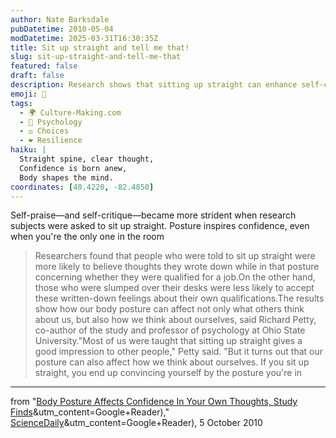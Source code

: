 ```yaml
---
author: Nate Barksdale
pubDatetime: 2010-05-04
modDatetime: 2025-03-31T16:30:35Z
title: Sit up straight and tell me that!
slug: sit-up-straight-and-tell-me-that
featured: false
draft: false
description: Research shows that sitting up straight can enhance self-confidence and influence how we perceive our own qualifications.
emoji: 🧘
tags:
  - 🌍 Culture-Making.com
  - 🧠 Psychology
  - ⚖️ Choices
  - ❤️ Resilience
haiku: |
  Straight spine, clear thought,  
  Confidence is born anew,  
  Body shapes the mind.
coordinates: [40.4220, -82.4850]
---
```


Self-praise—and self-critique—became more strident when research subjects were asked to sit up straight. Posture inspires confidence, even when you're the only one in the room

> Researchers found that people who were told to sit up straight were more likely to believe thoughts they wrote down while in that posture concerning whether they were qualified for a job.On the other hand, those who were slumped over their desks were less likely to accept these written-down feelings about their own qualifications.The results show how our body posture can affect not only what others think about us, but also how we think about ourselves, said Richard Petty, co-author of the study and professor of psychology at Ohio State University."Most of us were taught that sitting up straight gives a good impression to other people," Petty said. "But it turns out that our posture can also affect how we think about ourselves. If you sit up straight, you end up convincing yourself by the posture you're in

---

from "[Body Posture Affects Confidence In Your Own Thoughts, Study Finds](https://www.google.com/search?q=%22Body%20Posture%20Affects%20Confidence%20In%20Your%20Own%20Thoughts%2C%20Study%20Finds%22%20sciencedaily.com)&utm_content=Google+Reader)," [ScienceDaily](https://www.google.com/search?q=%22ScienceDaily%22%20sciencedaily.com)&utm_content=Google+Reader), 5 October 2010
